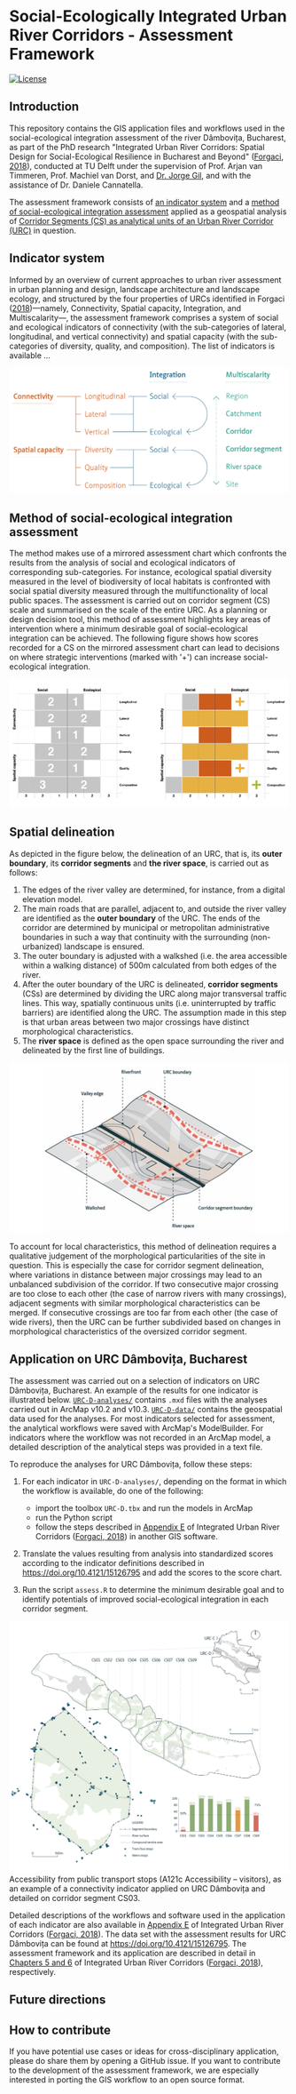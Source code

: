 # Social-Ecologically Integrated Urban River Corridors - Assessment Framework

[![License](https://img.shields.io/badge/License-Apache%202.0-blue.svg)](https://opensource.org/licenses/Apache-2.0)

## Introduction

This repository contains the GIS application files and workflows used in the social-ecological integration assessment of the river Dâmbovița, Bucharest, as part of the PhD research "Integrated Urban River Corridors: Spatial Design for Social-Ecological Resilience in Bucharest and Beyond" ([Forgaci, 2018](https://doi.org/10.7480/abe.2018.31)), conducted at TU Delft under the supervision of Prof. Arjan van Timmeren, Prof. Machiel van Dorst, and [Dr. Jorge Gil](https://github.com/jorgegil), and with the assistance of Dr. Daniele Cannatella.

The assessment framework consists of [an indicator system](#Indicator-system) and a [method of social-ecological integration assessment](#Method-of-social-ecological-integration-assessment) applied as a geospatial analysis of [Corridor Segments (CS) as analytical units of an Urban River Corridor (URC)](#Spatial-delineation) in question.

## Indicator system

Informed by an overview of current approaches to urban river assessment in urban planning and design, landscape architecture and landscape ecology, and structured by the four properties of URCs identified in Forgaci ([2018](https://doi.org/10.7480/abe.2018.31))—namely, Connectivity, Spatial capacity, Integration, and Multiscalarity—, the assessment framework comprises a system of social and ecological indicators of connectivity (with the sub-categories of lateral, longitudinal, and vertical connectivity) and spatial capacity (with the sub-categories of diversity, quality, and composition). The list of indicators is available ...

![Social-Ecological Integration Assessment Framework](fig/framework.png "Social-Ecological Integration Assessment Framework")

## Method of social-ecological integration assessment

The method makes use of a mirrored assessment chart which confronts the results from the analysis of social and ecological indicators of corresponding sub-categories. For instance, ecological spatial diversity measured in the level of biodiversity of local habitats is confronted with social spatial diversity measured through the multifunctionality of local public spaces. The assessment is carried out on corridor segment (CS) scale and summarised on the scale of the entire URC. As a planning or design decision tool, this method of assessment highlights key areas of intervention where a minimum desirable goal of social-ecological integration can be achieved. The following figure shows how scores recorded for a CS on the mirrored assessment chart can lead to decisions on where strategic interventions (marked with '+') can increase social-ecological integration.

![](fig/assessment.png)

## Spatial delineation

As depicted in the figure below, the delineation of an URC, that is, its **outer boundary**, its **corridor segments** and **the river space**, is carried out as follows:

1.  The edges of the river valley are determined, for instance, from a digital elevation model.
2.  The main roads that are parallel, adjacent to, and outside the river valley are identified as the **outer boundary** of the URC. The ends of the corridor are determined by municipal or metropolitan administrative boundaries in such a way that continuity with the surrounding (non-urbanized) landscape is ensured.
3.  The outer boundary is adjusted with a walkshed (i.e. the area accessible within a walking distance) of 500m calculated from both edges of the river.
4.  After the outer boundary of the URC is delineated, **corridor segments** (CSs) are determined by dividing the URC along major transversal traffic lines. This way, spatially continuous units (i.e. uninterrupted by traffic barriers) are identified along the URC. The assumption made in this step is that urban areas between two major crossings have distinct morphological characteristics.
5.  The **river space** is defined as the open space surrounding the river and delineated by the first line of buildings.

![](fig/delineation.jpg)

To account for local characteristics, this method of delineation requires a qualitative judgement of the morphological particularities of the site in question. This is especially the case for corridor segment delineation, where variations in distance between major crossings may lead to an unbalanced subdivision of the corridor. If two consecutive major crossing are too close to each other (the case of narrow rivers with many crossings), adjacent segments with similar morphological characteristics can be merged. If consecutive crossings are too far from each other (the case of wide rivers), then the URC can be further subdivided based on changes in morphological characteristics of the oversized corridor segment.

## Application on URC Dâmbovița, Bucharest

The assessment was carried out on a selection of indicators on URC Dâmbovița, Bucharest. An example of the results for one indicator is illustrated below. [`URC-D-analyses/`](URC-D-analyses/) contains `.mxd` files with the analyses carried out in ArcMap v10.2 and v10.3. [`URC-D-data/`](URC-D-data/) contains the geospatial data used for the analyses. For most indicators selected for assessment, the analytical workflows were saved with ArcMap's ModelBuilder. For indicators where the workflow was not recorded in an ArcMap model, a detailed description of the analytical steps was provided in a text file.

To reproduce the analyses for URC Dâmbovița, follow these steps:

1. For each indicator in `URC-D-analyses/`, depending on the format in which the workflow is available, do one of the following:
    - import the toolbox `URC-D.tbx` and run the models in ArcMap
    - run the Python script
    - follow the steps described in [Appendix E](https://journals.open.tudelft.nl/plugins/generic/pdfJsViewer/pdf.js/web/viewer.html?file=https%3A%2F%2Fjournals.open.tudelft.nl%2Fabe%2Farticle%2Fdownload%2F3275%2F3447%2F8841#9789463661096-TXT.indd%3A.322609%3A59470) of Integrated Urban River Corridors ([Forgaci, 2018](https://doi.org/10.7480/abe.2018.31)) in another GIS software.

2. Translate the values resulting from analysis into standardized scores according to the indicator definitions described in https://doi.org/10.4121/15126795 and add the scores to the score chart.

3. Run the script `assess.R` to determine the minimum desirable goal and to identify potentials of improved social-ecological integration in each corridor segment.

![Results for indicator A121c](fig/A121c.png "Results for indicator A121c") Accessibility from public transport stops (A121c Accessibility – visitors), as an example of a connectivity indicator applied on URC Dâmbovița and detailed on corridor segment CS03.

Detailed descriptions of the workflows and software used in the application of each indicator are also available in [Appendix E](https://journals.open.tudelft.nl/plugins/generic/pdfJsViewer/pdf.js/web/viewer.html?file=https%3A%2F%2Fjournals.open.tudelft.nl%2Fabe%2Farticle%2Fdownload%2F3275%2F3447%2F8841#9789463661096-TXT.indd%3A.322609%3A59470) of Integrated Urban River Corridors ([Forgaci, 2018](https://doi.org/10.7480/abe.2018.31)). The data set with the assessment results for URC Dâmbovița can be found at <https://doi.org/10.4121/15126795>. The assessment framework and its application are described in detail in [Chapters 5 and 6](https://journals.open.tudelft.nl/plugins/generic/pdfJsViewer/pdf.js/web/viewer.html?file=https%3A%2F%2Fjournals.open.tudelft.nl%2Fabe%2Farticle%2Fdownload%2F3275%2F3447%2F8841#9789463661096-TXT.indd%3A.322290%3A59394) of Integrated Urban River Corridors ([Forgaci, 2018](https://doi.org/10.7480/abe.2018.31)), respectively.

## Future directions



## How to contribute

If you have potential use cases or ideas for cross-disciplinary application, please do share them by opening a GitHub issue. If you want to contribute to the development of the assessment framework, we are especially interested in porting the GIS workflow to an open source format.